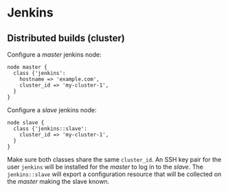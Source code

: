 Jenkins
=======

Distributed builds (cluster)
----------------------------

Configure a *master* jenkins node:
```puppet
node master {
  class {'jenkins':
    hostname => 'example.com',
    cluster_id => 'my-cluster-1',
  }
}
```

Configure a *slave* jenkins node:
```puppet
node slave {
  class {'jenkins::slave':
    cluster_id => 'my-cluster-1',
  }
}
```

Make sure both classes share the same `cluster_id`.
An SSH key pair for the user `jenkins` will be installed for the *master* to log in to the *slave*.
The `jenkins::slave` will export a configuration resource that will be collected on the *master* making the slave known.
